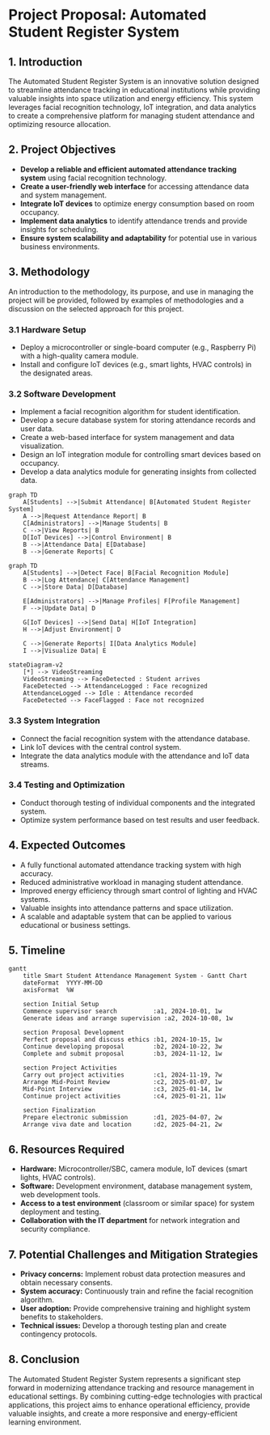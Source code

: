 # Project Proposal: Automated Student Register System

## 1. Introduction
The Automated Student Register System is an innovative solution designed to streamline attendance tracking in educational institutions while providing valuable insights into space utilization and energy efficiency. This system leverages facial recognition technology, IoT integration, and data analytics to create a comprehensive platform for managing student attendance and optimizing resource allocation.

## 2. Project Objectives
- **Develop a reliable and efficient automated attendance tracking system** using facial recognition technology.
- **Create a user-friendly web interface** for accessing attendance data and system management.
- **Integrate IoT devices** to optimize energy consumption based on room occupancy.
- **Implement data analytics** to identify attendance trends and provide insights for scheduling.
- **Ensure system scalability and adaptability** for potential use in various business environments.

## 3. Methodology
An introduction to the methodology, its purpose, and use in managing the project will be provided, followed by examples of methodologies and a discussion on the selected approach for this project.

### 3.1 Hardware Setup
- Deploy a microcontroller or single-board computer (e.g., Raspberry Pi) with a high-quality camera module.
- Install and configure IoT devices (e.g., smart lights, HVAC controls) in the designated areas.

### 3.2 Software Development
- Implement a facial recognition algorithm for student identification.
- Develop a secure database system for storing attendance records and user data.
- Create a web-based interface for system management and data visualization.
- Design an IoT integration module for controlling smart devices based on occupancy.
- Develop a data analytics module for generating insights from collected data.


```mermaid
graph TD
    A[Students] -->|Submit Attendance| B[Automated Student Register System]
    A -->|Request Attendance Report| B
    C[Administrators] -->|Manage Students| B
    C -->|View Reports| B
    D[IoT Devices] -->|Control Environment| B
    B -->|Attendance Data| E[Database]
    B -->|Generate Reports| C
```



```mermaid
graph TD
    A[Students] -->|Detect Face| B[Facial Recognition Module]
    B -->|Log Attendance| C[Attendance Management]
    C -->|Store Data| D[Database]
    
    E[Administrators] -->|Manage Profiles| F[Profile Management]
    F -->|Update Data| D

    G[IoT Devices] -->|Send Data| H[IoT Integration]
    H -->|Adjust Environment| D

    C -->|Generate Reports| I[Data Analytics Module]
    I -->|Visualize Data| E
```

```mermaid
stateDiagram-v2
    [*] --> VideoStreaming
    VideoStreaming --> FaceDetected : Student arrives
    FaceDetected --> AttendanceLogged : Face recognized
    AttendanceLogged --> Idle : Attendance recorded
    FaceDetected --> FaceFlagged : Face not recognized
```

### 3.3 System Integration
- Connect the facial recognition system with the attendance database.
- Link IoT devices with the central control system.
- Integrate the data analytics module with the attendance and IoT data streams.

### 3.4 Testing and Optimization
- Conduct thorough testing of individual components and the integrated system.
- Optimize system performance based on test results and user feedback.

## 4. Expected Outcomes
- A fully functional automated attendance tracking system with high accuracy.
- Reduced administrative workload in managing student attendance.
- Improved energy efficiency through smart control of lighting and HVAC systems.
- Valuable insights into attendance patterns and space utilization.
- A scalable and adaptable system that can be applied to various educational or business settings.

## 5. Timeline

```mermaid
gantt
    title Smart Student Attendance Management System - Gantt Chart
    dateFormat  YYYY-MM-DD
    axisFormat  %W

    section Initial Setup
    Commence supervisor search          :a1, 2024-10-01, 1w
    Generate ideas and arrange supervision :a2, 2024-10-08, 1w

    section Proposal Development
    Perfect proposal and discuss ethics :b1, 2024-10-15, 1w
    Continue developing proposal        :b2, 2024-10-22, 3w
    Complete and submit proposal        :b3, 2024-11-12, 1w

    section Project Activities
    Carry out project activities        :c1, 2024-11-19, 7w
    Arrange Mid-Point Review            :c2, 2025-01-07, 1w
    Mid-Point Interview                 :c3, 2025-01-14, 1w
    Continue project activities         :c4, 2025-01-21, 11w

    section Finalization
    Prepare electronic submission       :d1, 2025-04-07, 2w
    Arrange viva date and location      :d2, 2025-04-21, 2w
```

## 6. Resources Required
- **Hardware:** Microcontroller/SBC, camera module, IoT devices (smart lights, HVAC controls).
- **Software:** Development environment, database management system, web development tools.
- **Access to a test environment** (classroom or similar space) for system deployment and testing.
- **Collaboration with the IT department** for network integration and security compliance.

## 7. Potential Challenges and Mitigation Strategies
- **Privacy concerns:** Implement robust data protection measures and obtain necessary consents.
- **System accuracy:** Continuously train and refine the facial recognition algorithm.
- **User adoption:** Provide comprehensive training and highlight system benefits to stakeholders.
- **Technical issues:** Develop a thorough testing plan and create contingency protocols.

## 8. Conclusion
The Automated Student Register System represents a significant step forward in modernizing attendance tracking and resource management in educational settings. By combining cutting-edge technologies with practical applications, this project aims to enhance operational efficiency, provide valuable insights, and create a more responsive and energy-efficient learning environment.
